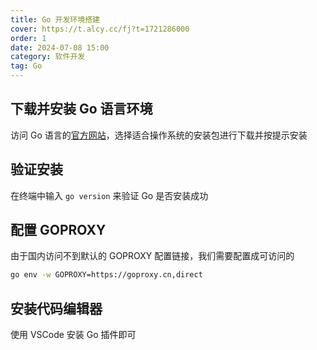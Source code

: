 ```yaml
---
title: Go 开发环境搭建
cover: https://t.alcy.cc/fj?t=1721286000
order: 1
date: 2024-07-08 15:00
category: 软件开发
tag: Go
---
```


## 下载并安装 Go 语言环境

访问 Go 语言的[官方网站](https://go.dev/dl/)，选择适合操作系统的安装包进行下载并按提示安装

## 验证安装

在终端中输入 `go version` 来验证 Go 是否安装成功

## 配置 GOPROXY

由于国内访问不到默认的 GOPROXY 配置链接，我们需要配置成可访问的

``` sh
go env -w GOPROXY=https://goproxy.cn,direct
```

## 安装代码编辑器

使用 VSCode 安装 Go 插件即可
